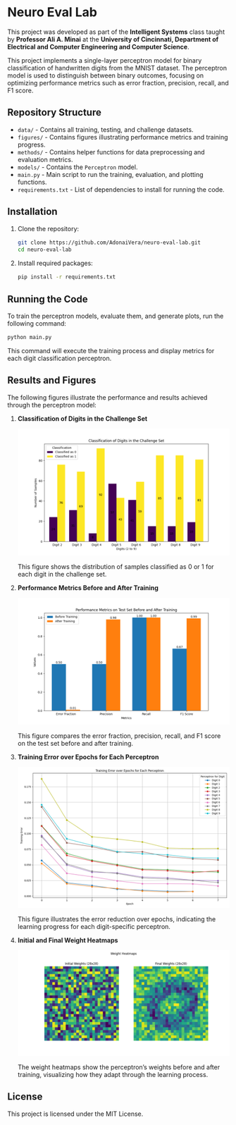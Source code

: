 # Neuro Eval Lab

This project was developed as part of the **Intelligent Systems** class taught by **Professor Ali A. Minai** at the **University of Cincinnati, Department of Electrical and Computer Engineering and Computer Science**. 

This project implements a single-layer perceptron model for binary classification of handwritten digits from the MNIST dataset. The perceptron model is used to distinguish between binary outcomes, focusing on optimizing performance metrics such as error fraction, precision, recall, and F1 score.


## Repository Structure

- `data/` - Contains all training, testing, and challenge datasets.
- `figures/` - Contains figures illustrating performance metrics and training progress.
- `methods/` - Contains helper functions for data preprocessing and evaluation metrics.
- `models/` - Contains the `Perceptron` model.
- `main.py` - Main script to run the training, evaluation, and plotting functions.
- `requirements.txt` - List of dependencies to install for running the code.

## Installation

1. Clone the repository:
    ```bash
    git clone https://github.com/AdonaiVera/neuro-eval-lab.git
    cd neuro-eval-lab
    ```

2. Install required packages:
    ```bash
    pip install -r requirements.txt
    ```

## Running the Code

To train the perceptron models, evaluate them, and generate plots, run the following command:

```bash
python main.py
```

This command will execute the training process and display metrics for each digit classification perceptron.

## Results and Figures

The following figures illustrate the performance and results achieved through the perceptron model:

1. **Classification of Digits in the Challenge Set**

   ![Classification of Digits](figures/classification_digits.png)
   
   This figure shows the distribution of samples classified as 0 or 1 for each digit in the challenge set.

2. **Performance Metrics Before and After Training**

   ![Performance Metrics](figures/Performance_metrics.png)
   
   This figure compares the error fraction, precision, recall, and F1 score on the test set before and after training.

3. **Training Error over Epochs for Each Perceptron**

   ![Training Error over Epochs](figures/Training_error_over_epoch.png)
   
   This figure illustrates the error reduction over epochs, indicating the learning progress for each digit-specific perceptron.

4. **Initial and Final Weight Heatmaps**

   ![Weight Heatmaps](figures/weight_heatmaps.png)
   
   The weight heatmaps show the perceptron’s weights before and after training, visualizing how they adapt through the learning process.

## License

This project is licensed under the MIT License.
